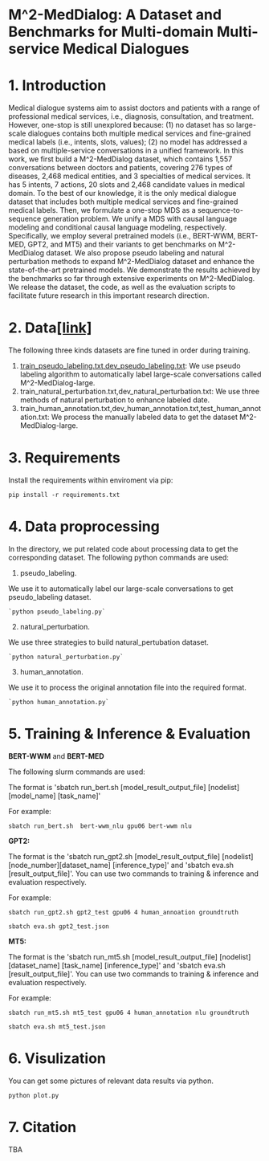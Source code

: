 # M^2-MedDialog: A Dataset and Benchmarks for Multi-domain Multi-service Medical Dialogues
# 1. Introduction 
Medical dialogue systems aim to assist doctors and patients with a range of professional medical services, i.e., diagnosis, consultation, and treatment. However, one-stop is still unexplored because: (1) no dataset has so large-scale dialogues contains both multiple medical services and fine-grained medical labels (i.e., intents, slots, values); (2) no model has addressed a based on multiple-service conversations in a unified framework.
In this work, we first build a M^2-MedDialog dataset, which contains 1,557 conversations between doctors and patients, covering 276 types of diseases, 2,468 medical entities, and 3 specialties of medical services. It has 5 intents, 7 actions, 20 slots and 2,468 candidate values in medical domain. To the best of our knowledge, it is the only medical dialogue dataset that includes both multiple medical services and fine-grained medical labels. Then, we formulate a one-stop MDS as a sequence-to-sequence generation problem. We unify a MDS with causal language modeling and conditional causal language modeling, respectively. Specifically, we employ several pretrained models (i.e., BERT-WWM, BERT-MED, GPT2, and MT5) and their variants to get benchmarks on M^2-MedDialog dataset. We also propose pseudo labeling and natural perturbation methods to expand M^2-MedDialog dataset and enhance the state-of-the-art pretrained models.
We demonstrate the results achieved by the benchmarks so far through extensive experiments on M^2-MedDialog. We release the dataset, the code, as well as the evaluation scripts to facilitate future research in this important research direction.
 

# 2. Data[[link]](https://drive.google.com/drive/folders/1nxVEci21eU5KSejiWM4fwRlRELvkncpe?usp=sharing)
The following three kinds datasets are fine tuned in order during training.

1) [train_pseudo_labeling.txt,dev_pseudo_labeling.txt](http://xxx): We use pseudo labeling algorithm to automatically label large-scale conversations called M^2-MedDialog-large.
2) train_natural_perturbation.txt,dev_natural_perturbation.txt: We use three methods of natural perturbation to enhance labeled date.
3) train_human_annotation.txt,dev_human_annotation.txt,test_human_annotation.txt: We process the manually labeled data to get the dataset M^2-MedDialog-large.

# 3. Requirements
Install the requirements within enviroment via pip:

`pip install -r requirements.txt`

# 4. Data proprocessing
In the directory, we put related code about processing data to get the corresponding dataset.
The following python commands are used:

1) pseudo_labeling.

We use it to automatically label our large-scale conversations to get pseudo_labeling dataset.

    `python pseudo_labeling.py`

2) natural_perturbation.

We use three strategies to build natural_pertubation dataset.

    `python natural_perturbation.py`

3) human_annotation.

We use it to process the original annotation file into the required format.

    `python human_annotation.py`

# 5. Training & Inference & Evaluation

**BERT-WWM** and **BERT-MED**

The following slurm commands are used:

The format is 'sbatch run_bert.sh [model_result_output_file] [nodelist] [model_name] [task_name]' 

For example:

`sbatch run_bert.sh  bert-wwm_nlu gpu06 bert-wwm nlu`

**GPT2:**

The format is the 'sbatch run_gpt2.sh [model_result_output_file] [nodelist] [node_number][dataset_name] [inference_type]' and 'sbatch eva.sh [result_output_file]'.
You can use two commands to training & inference and evaluation respectively.

For example:

`sbatch run_gpt2.sh gpt2_test gpu06 4 human_annoation groundtruth`

`sbatch eva.sh gpt2_test.json`

**MT5:**

The format is the 'sbatch run_mt5.sh [model_result_output_file] [nodelist] [dataset_name] [task_name] [inference_type]' and 'sbatch eva.sh [result_output_file]'.
You can use two commands to training & inference and evaluation respectively.

For example:

`sbatch run_mt5.sh mt5_test gpu06 4 human_annotation nlu groundtruth`

`sbatch eva.sh mt5_test.json`

# 6. Visulization
You can get some pictures of relevant data results via python.

`python plot.py`

# 7. Citation
TBA

